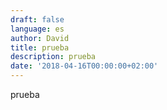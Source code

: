 ```yaml
---
draft: false
language: es
author: David
title: prueba
description: prueba
date: '2018-04-16T00:00:00+02:00'
---
```

prueba
